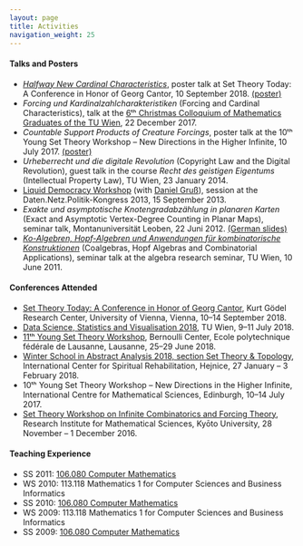```yaml
---
layout: page
title: Activities
navigation_weight: 25
---
```


#### Talks and Posters
* [_Halfway New Cardinal Characteristics_](https://sites.google.com/view/set-theory-today/abstracts), poster talk at Set Theory Today: A Conference in Honor of Georg Cantor, 10 September 2018. [(poster)](https://files.l17r.eu/Halfway_New_Cardinal_Characteristics_(poster,_Vienna_2018).pdf) 
* _Forcing und Kardinalzahlcharakteristiken_ (Forcing and Cardinal Characteristics), talk at the [6ᵗʰ Christmas Colloquium of Mathematics Graduates of the TU Wien](https://www.math.uni-hamburg.de/home/schwenninger/hp/kolloquium2017.html), 22 December 2017.
* _Countable Support Products of Creature Forcings_, poster talk at the 10ᵗʰ Young Set Theory Workshop – New Directions in the Higher Infinite, 10 July 2017. [(poster)](https://files.l17r.eu/Countable_Support_Products_of_Creature_Forcings_(poster,_Edinburgh_2017).pdf)
* _Urheberrecht und die digitale Revolution_ (Copyright Law and the Digital Revolution), guest talk in the course _Recht des geistigen Eigentums_ (Intellectual Property Law), TU Wien, 23 January 2014.
* [Liquid Democracy Workshop](https://dnp13.datenschutzkonferenz.at/content/liquid-democracy-workshop) (with [Daniel Gruß](https://gruss.cc/)), session at the Daten.Netz.Politik-Kongress 2013, 15 September 2013.
* _Exakte und asymptotische Knotengradabzählung in planaren Karten_ (Exact and Asymptotic Vertex-Degree Counting in Planar Maps), seminar talk, Montanuniversität Leoben, 22 Juni 2012. [(German slides)](https://files.l17r.eu/Exact_and_Asymptotic_Vertex-Degree_Counting_in_Planar_Maps_(slides,_Leoben_2012).pdf)
* [_Ko-Algebren, Hopf-Algebren und Anwendungen für kombinatorische Konstruktionen_](http://dmg.tuwien.ac.at/fg1/FG1Seminar/Abstracts/20110610.html) (Coalgebras, Hopf Algebras and Combinatorial Applications), seminar talk at the algebra research seminar, TU Wien, 10 June 2011.

#### Conferences Attended
* [Set Theory Today: A Conference in Honor of Georg Cantor](https://sites.google.com/view/set-theory-today/), Kurt Gödel Research Center, University of Vienna, Vienna, 10–14 September 2018.
* [Data Science, Statistics and Visualisation 2018](http://iasc-isi.org/dssv2018/), TU Wien, 9–11 July 2018.
* [11ᵗʰ Young Set Theory Workshop](http://youngsettheory2018.altervista.org/), Bernoulli Center, Ecole polytechnique fédérale de Lausanne, Lausanne, 25–29 June 2018.
* [Winter School in Abstract Analysis 2018, section Set Theory & Topology](https://www.winterschool.eu/2018), International Center for Spiritual Rehabilitation, Hejnice, 27 January – 3 February 2018.
* 10ᵗʰ Young Set Theory Workshop – New Directions in the Higher Infinite, International Centre for Mathematical Sciences, Edinburgh, 10–14 July 2017.
* [Set Theory Workshop on Infinite Combinatorics and Forcing Theory](http://www.ipc.shizuoka.ac.jp/~styorio/rims16/index.html), Research Institute for Mathematical Sciences, Kyōto University, 28 November – 1 December 2016.

#### Teaching Experience
<!--##### FH St. Pölten-->
<!--##### TU Wien-->
* SS 2011: [106.080 Computer Mathematics](http://www.asc.tuwien.ac.at/compmath/?open=2011)
* WS 2010: 113.118 Mathematics 1 for Computer Sciences and Business Informatics
* SS 2010: [106.080 Computer Mathematics](http://www.asc.tuwien.ac.at/compmath/?open=2010)
* WS 2009: 113.118 Mathematics 1 for Computer Sciences and Business Informatics
* SS 2009: [106.080 Computer Mathematics](http://www.asc.tuwien.ac.at/compmath/?open=2009)
